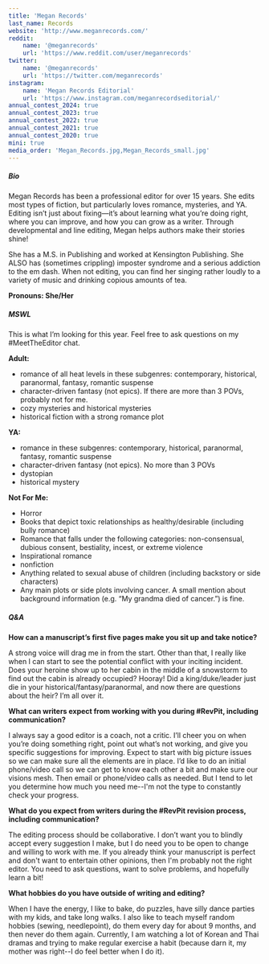 ```yaml
---
title: 'Megan Records'
last_name: Records
website: 'http://www.meganrecords.com/'
reddit:
    name: '@meganrecords'
    url: 'https://www.reddit.com/user/meganrecords'
twitter:
    name: '@meganrecords'
    url: 'https://twitter.com/meganrecords'
instagram:
    name: 'Megan Records Editorial'
    url: 'https://www.instagram.com/meganrecordseditorial/'
annual_contest_2024: true
annual_contest_2023: true
annual_contest_2022: true
annual_contest_2021: true
annual_contest_2020: true
mini: true
media_order: 'Megan_Records.jpg,Megan_Records_small.jpg'
---
```


##### Bio

Megan Records has been a professional editor for over 15 years. She edits most types of fiction, but particularly loves romance, mysteries, and YA. Editing isn’t just about fixing—it’s about learning what you’re doing right, where you can improve, and how you can grow as a writer. Through developmental and line editing, Megan helps authors make their stories shine!

She has a M.S. in Publishing and worked at Kensington Publishing. She ALSO has (sometimes crippling) imposter syndrome and a serious addiction to the em dash. When not editing, you can find her singing rather loudly to a variety of music and drinking copious amounts of tea.

**Pronouns: She/Her**

##### MSWL

This is what I’m looking for this year. Feel free to ask questions on my \#MeetTheEditor chat.

**Adult:**
* romance of all heat levels in these subgenres: contemporary, historical, paranormal, fantasy, romantic suspense
* character-driven fantasy (not epics). If there are more than 3 POVs, probably not for me.
* cozy mysteries and historical mysteries
* historical fiction with a strong romance plot

**YA:**
* romance in these subgenres: contemporary, historical, paranormal, fantasy, romantic suspense
* character-driven fantasy (not epics). No more than 3 POVs
* dystopian
* historical mystery

**Not For Me:**
* Horror
* Books that depict toxic relationships as healthy/desirable (including bully romance)
* Romance that falls under the following categories: non-consensual, dubious consent, bestiality, incest, or extreme violence
* Inspirational romance
* nonfiction
* Anything related to sexual abuse of children (including backstory or side characters)
* Any main plots or side plots involving cancer. A small mention about background information (e.g. “My grandma died of cancer.”) is fine.

##### Q&A

**How can a manuscript’s first five pages make you sit up and take notice?**

A strong voice will drag me in from the start. Other than that, I really like when I can start to see the potential conflict with your inciting incident. Does your heroine show up to her cabin in the middle of a snowstorm to find out the cabin is already occupied? Hooray! Did a king/duke/leader just die in your historical/fantasy/paranormal, and now there are questions about the heir? I’m all over it.

**What can writers expect from working with you during #RevPit, including communication?**

I always say a good editor is a coach, not a critic. I’ll cheer you on when you’re doing something right, point out what’s not working, and give you specific suggestions for improving. Expect to start with big picture issues so we can make sure all the elements are in place. I’d like to do an initial phone/video call so we can get to know each other a bit and make sure our visions mesh. Then email or phone/video calls as needed. But I tend to let you determine how much you need me--I'm not the type to constantly check your progress.

**What do you expect from writers during the #RevPit revision process, including communication?**

The editing process should be collaborative. I don’t want you to blindly accept every suggestion I make, but I do need you to be open to change and willing to work with me. If you already think your manuscript is perfect and don't want to entertain other opinions, then I'm probably not the right editor. You need to ask questions, want to solve problems, and hopefully learn a bit!
 
**What hobbies do you have outside of writing and editing?**

When I have the energy, I like to bake, do puzzles, have silly dance parties with my kids, and take long walks. I also like to teach myself random hobbies (sewing, needlepoint), do them every day for about 9 months, and then never do them again. Currently, I am watching a lot of Korean and Thai dramas and trying to make regular exercise a habit (because darn it, my mother was right--I do feel better when I do it).
